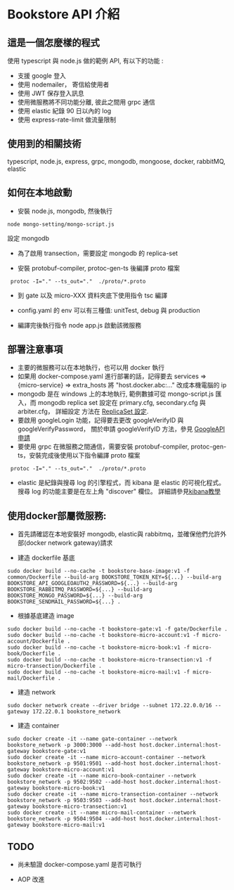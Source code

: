 # Bookstore API 介紹

## 這是一個怎麼樣的程式
  使用 typescript 與 node.js 做的範例 API, 有以下的功能 :
 * 支援 google 登入
 * 使用 nodemailer， 寄信給使用者
 * 使用 JWT 保存登入訊息
 * 使用微服務將不同功能分離, 彼此之間用 grpc 通信
 * 使用 elastic 紀錄 90 日以內的 log
 * 使用 express-rate-limit 做流量限制

## 使用到的相關技術
  typescript, node.js, express, grpc, mongodb, mongoose, docker, rabbitMQ, elastic
  
## 如何在本地啟動

+ 安裝 node.js, mongodb, 然後執行 

```
node mongo-setting/mongo-script.js 
```

設定 mongodb

+ 為了啟用 transection，需要設定 mongodb 的 replica-set

+ 安裝 protobuf-compiler, protoc-gen-ts 後編譯 proto 檔案

 ```
  protoc -I="." --ts_out="."  ./proto/*.proto
```

+ 到 gate 以及 micro-XXX 資料夾底下使用指令 tsc 編譯

+ config.yaml 的 env 可以有三種值: unitTest, debug 與 production

+ 編譯完後執行指令 node app.js 啟動該微服務

## 部署注意事項
 * 主要的微服務可以在本地執行，也可以用 docker 執行
 * 如果用 docker-compose.yaml 進行部署的話，記得要去 services => {micro-service} => extra_hosts 將 "host.docker.abc:..." 改成本機電腦的 ip
 * mongodb 是在 windows 上的本地執行, 範例數據可從 mongo-script.js 匯入，而
 mongodb replica set 設定在 primary.cfg, secondary.cfg 與 arbiter.cfg， 詳細設定
方法在 [ReplicaSet 設定](https://aspnetmars.blogspot.com/2019/04/windows-mongodb-replica-set-sharding.html).
 * 要啟用 googleLogin 功能，記得要去更改 googleVerifyID 與 googleVerifyPassword，
 關於申請 googleVerifyID 方法，參見 [GoogleAPI申請](https://blog.hungwin.com.tw/aspnet-google-login/)
 * 要使用 grpc 在微服務之間通信，需要安裝  protobuf-compiler, protoc-gen-ts，安裝完成後使用以下指令編譯 proto 檔案

 ```
  protoc -I="." --ts_out="."  ./proto/*.proto
```

 * elastic 是紀錄與搜尋 log 的引擎程式，而 kibana 是 elastic 的可視化程式。搜尋 log 的功能主要是在左上角 "discover" 欄位。
   詳細請參見[kibana教學](https://medium.com/%E7%A8%8B%E5%BC%8F%E4%B9%BE%E8%B2%A8/elk-%E6%95%99%E5%AD%B8%E8%88%87%E4%BB%8B%E7%B4%B9-c54af6f06e61)

## 使用docker部屬微服務:

+ 首先請確認在本地安裝好 mongodb, elastic與 rabbitmq，並確保他們允許外部(docker network gateway)請求

+ 建造 dockerfile 基底
```
sudo docker build --no-cache -t bookstore-base-image:v1 -f common/Dockerfile --build-arg BOOKSTORE_TOKEN_KEY=${...} --build-arg BOOKSTORE_API_GOOGLEOAUTH2_PASSWORD=${...} --build-arg BOOKSTORE_RABBITMQ_PASSWORD=${...} --build-arg BOOKSTORE_MONGO_PASSWORD=${...} --build-arg BOOKSTORE_SENDMAIL_PASSWORD=${...} .
```

+ 根據基底建造 image
```
sudo docker build --no-cache -t bookstore-gate:v1 -f gate/Dockerfile .
sudo docker build --no-cache -t bookstore-micro-account:v1 -f micro-account/Dockerfile .
sudo docker build --no-cache -t bookstore-micro-book:v1 -f micro-book/Dockerfile .
sudo docker build --no-cache -t bookstore-micro-transection:v1 -f micro-transection/Dockerfile .
sudo docker build --no-cache -t bookstore-micro-mail:v1 -f micro-mail/Dockerfile .
```

+ 建造 network
```
sudo docker network create --driver bridge --subnet 172.22.0.0/16 --gateway 172.22.0.1 bookstore_network 
```

+ 建造 container 
```
sudo docker create -it --name gate-container --network bookstore_network -p 3000:3000 --add-host host.docker.internal:host-gateway bookstore-gate:v1
sudo docker create -it --name micro-account-container --network bookstore_network -p 9501:9501 --add-host host.docker.internal:host-gateway bookstore-micro-account:v1
sudo docker create -it --name micro-book-container --network bookstore_network -p 9502:9502 --add-host host.docker.internal:host-gateway bookstore-micro-book:v1
sudo docker create -it --name micro-transection-container --network bookstore_network -p 9503:9503 --add-host host.docker.internal:host-gateway bookstore-micro-transection:v1
sudo docker create -it --name micro-mail-container --network bookstore_network -p 9504:9504 --add-host host.docker.internal:host-gateway bookstore-micro-mail:v1
```

## TODO

+ 尚未驗證 docker-compose.yaml 是否可執行

+ AOP 改進